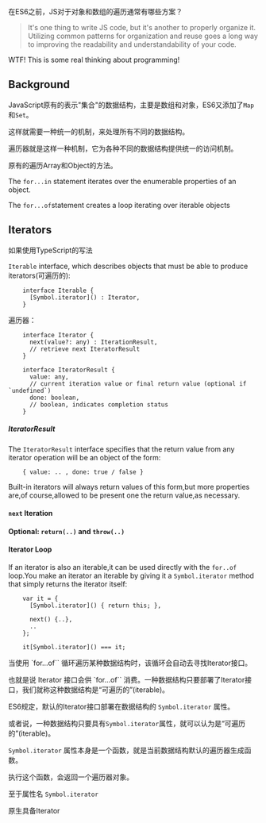 在ES6之前，JS对于对象和数组的遍历通常有哪些方案？

> It's one thing to write JS code, but it's another to properly organize it. Utilizing common patterns for organization and reuse goes a long way to improving the readability and understandability of your code.

WTF! This is some real thinking about programming! 

## Background

JavaScript原有的表示"集合"的数据结构，主要是数组和对象，ES6又添加了`Map`和`Set`。

这样就需要一种统一的机制，来处理所有不同的数据结构。    

遍历器就是这样一种机制，它为各种不同的数据结构提供统一的访问机制。

原有的遍历Array和Object的方法。

The `for...in` statement iterates over the enumerable properties of an object.

The `for...of`statement creates a loop iterating over iterable objects

## Iterators

如果使用TypeScript的写法

`Iterable` interface, which describes objects that must be able to produce iterators(可遍历的):  

        interface Iterable {
          [Symbol.iterator]() : Iterator,
        }
        
遍历器：

        interface Iterator {
          next(value?: any) : IterationResult,
          // retrieve next IteratorResult
        }
        
        interface IteratorResult {
          value: any,
          // current iteration value or final return value (optional if `undefined`)
          done: boolean,
          // boolean, indicates completion status
        }
      
##### IteratorResult

The `IteratorResult` interface specifies that the return value from any iterator operation will be an object of the form:

        { value: .. , done: true / false }
    
Built-in iterators will always return values of this form,but more properties are,of course,allowed to be present one the return value,as necessary.

#### `next` Iteration

#### Optional: `return(..)` and `throw(..)`


      

#### Iterator Loop
   
If an iterator is also an iterable,it can be used directly with the `for..of` loop.You make an iterator an iterable by giving it a `Symbol.iterator` method that simply returns the iterator itself:

        var it = {
          [Symbol.iterator]() { return this; },
          
          next() {..},
          ..
        };
        
        it[Symbol.iterator]() === it;
    

当使用 `for...of`` 循环遍历某种数据结构时，该循环会自动去寻找Iterator接口。

也就是说 Iterator 接口会供 `for...of`` 消费。一种数据结构只要部署了Iterator接口，我们就称这种数据结构是“可遍历的”(iterable)。

ES6规定，默认的Iterator接口部署在数据结构的 `Symbol.iterator` 属性。

或者说，一种数据结构只要具有`Symbol.iterator`属性，就可以认为是“可遍历的”(iterable)。

`Symbol.iterator` 属性本身是一个函数，就是当前数据结构默认的遍历器生成函数。

执行这个函数，会返回一个遍历器对象。

至于属性名 `Symbol.iterator`

原生具备Iterator